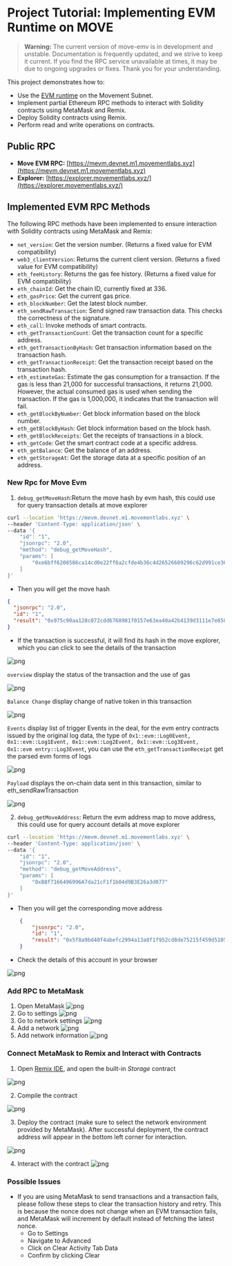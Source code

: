 # Project Tutorial: Implementing EVM Runtime on MOVE

> **Warning:** The current version of move-emv is in development and unstable. Documentation is frequently updated, and we strive to keep it current. If you find the RPC service unavailable at times, it may be due to ongoing upgrades or fixes. Thank you for your understanding.

This project demonstrates how to:

- Use the [EVM runtime](https://github.com/movemntdev/movement-v2/blob/main/aptos-move/framework/aptos-framework/sources/evm/evm.move) on the Movement Subnet.
- Implement partial Ethereum RPC methods to interact with Solidity contracts using MetaMask and Remix.
- Deploy Solidity contracts using Remix.
- Perform read and write operations on contracts.

## Public RPC

- **Move EVM RPC:** [https://mevm.devnet.m1.movementlabs.xyz](https://mevm.devnet.m1.movementlabs.xyz)
- **Explorer:** [https://explorer.movementlabs.xyz/](https://explorer.movementlabs.xyz/)

## Implemented EVM RPC Methods

The following RPC methods have been implemented to ensure interaction with Solidity contracts using MetaMask and Remix:

- `net_version`: Get the version number. (Returns a fixed value for EVM compatibility)
- `web3_clientVersion`: Returns the current client version. (Returns a fixed value for EVM compatibility)
- `eth_feeHistory`: Returns the gas fee history. (Returns a fixed value for EVM compatibility)
- `eth_chainId`: Get the chain ID, currently fixed at 336.
- `eth_gasPrice`: Get the current gas price.
- `eth_blockNumber`: Get the latest block number.
- `eth_sendRawTransaction`: Send signed raw transaction data. This checks the correctness of the signature.
- `eth_call`: Invoke methods of smart contracts.
- `eth_getTransactionCount`: Get the transaction count for a specific address.
- `eth_getTransactionByHash`: Get transaction information based on the transaction hash.
- `eth_getTransactionReceipt`: Get the transaction receipt based on the transaction hash.
- `eth_estimateGas`: Estimate the gas consumption for a transaction. If the gas is less than 21,000 for successful transactions, it returns 21,000. However, the actual consumed gas is used when sending the transaction. If the gas is 1,000,000, it indicates that the transaction will fail.
- `eth_getBlockByNumber`: Get block information based on the block number.
- `eth_getBlockByHash`: Get block information based on the block hash.
- `eth_getBlockReceipts`: Get the receipts of transactions in a block.
- `eth_getCode`: Get the smart contract code at a specific address.
- `eth_getBalance`: Get the balance of an address.
- `eth_getStorageAt`: Get the storage data at a specific position of an address.

### New Rpc for Move Evm

1. `debug_getMoveHash`:Return the move hash by evm hash, this could use for query transaction details at move explorer

```bash
curl --location 'https://mevm.devnet.m1.movementlabs.xyz' \
--header 'Content-Type: application/json' \
--data '{
    "id": "1",
    "jsonrpc": "2.0",
    "method": "debug_getMoveHash",
    "params": [
        "0xe6bff6208586ca14cd0e22ff6a2cfde4b36c4d26526609296c62d991ce368105"
    ]
}'
```

* Then you will get the move hash

```json
{
  "jsonrpc": "2.0",
  "id": "1",
  "result": "0x975c90aa128c072cdd6768981f0157e63ea40a42b4139d3111e7e85008afc667"
}
```

* If the transaction is successful, it will find its hash in the move explorer, which you can click to see the details of the transaction

![png](static/chrome_edmzeYfyaQ.png)

`overview` display the status of the transaction and the use of gas

![png](static/chrome_ACoVZgcGgv.png)

`Balance Change` display change of native token in this transaction

![png](static/chrome_pYvMkfcefO.png)

` Events ` display list of trigger Events in the deal, for the evm entry contracts issued by the original log data, the type of `0x1::evm::Log0Event, 0x1::evm::Log1Event, 0x1::evm::Log2Event, 0x1::evm::Log3Event, 0x1::evm entry::Log3Event`, you can use the `eth_getTransactionReceipt` get the parsed evm forms of logs

![png](static/chrome_EgMJoclYgk.png)

`Payload` displays the on-chain data sent in this transaction, similar to eth_sendRawTransaction

![png](static/chrome_kNKpsVz6FU.png)

2. `debug_getMoveAddress`: Return the evm address map to move address, this could use for query account details at move explorer

```bash
curl --location 'https://mevm.devnet.m1.movementlabs.xyz' \
--header 'Content-Type: application/json' \
--data '{
    "id": "1",
    "jsonrpc": "2.0",
    "method": "debug_getMoveAddress",
    "params": [
        "0xB8f7166496996A7da21cF1f1b04d9B3E26a3d077"
    ]
}'
```

- Then you will get the corresponding move address

```json
    {
        "jsonrpc": "2.0",
        "id": "1",
        "result": "0x5f8a9bd40f4abefc2994a13a8f1f952cd8de75215f459d510547196c37c47b0b"
    }
```

- Check the details of this account in your browser

![png](static/chrome_axNYt4uafS.png)

### Add RPC to MetaMask

1. Open MetaMask ![png](static/d17J7RxpqC.png)
2. Go to settings ![png](static/KhoOwatzms.png)
3. Go to network settings ![png](static/d5L1LFOLZR.png)
4. Add a network ![png](static/nwzl29YTEb.png)
5. Add network information ![png](static/chrome_xvlAxtXOYq.png)

### Connect MetaMask to Remix and Interact with Contracts

1. Open [Remix IDE](http://remix.ethereum.org/), and open the built-in _Storage_ contract  

![png](static/chrome_ci8sbs7hKq.png)

2. Compile the contract

![png](static/chrome_YU6sTLmcb3.png)

3. Deploy the contract (make sure to select the network environment provided by MetaMask). After successful deployment, the contract address will appear in the bottom left corner for interaction.

![png](static/chrome_WIbIq1LHp5.png)

4. Interact with the contract
![png](static/chrome_pYLDdKbT6Z.png)

### Possible Issues

- If you are using MetaMask to send transactions and a transaction fails, please follow these steps to clear the transaction history and retry. This is because the nonce does not change when an EVM transaction fails, and MetaMask will increment by default instead of fetching the latest nonce.
  - Go to Settings
  - Navigate to Advanced
  - Click on Clear Activity Tab Data
  - Confirm by clicking Clear
